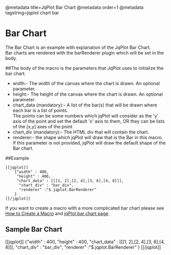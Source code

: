 @metadata title=JqPlot Bar Chart
@metadata order=1
@metadata tagstring=jqplot chart bar

[bar chart]: http://www.jqplot.com/tests/barRendererTests.php
[createmacro]: /#/alkiradocs/Macros_HOWTO


# Bar Chart

The Bar Chart is an example with explanation of the JqPlot Bar Chart.  
Bar charts are rendered with the barRenderer plugin which will be set in the body.


##The body of the macro is the parameters that JqPlot uses to initialize the bar chart.  

* width:- The width of the canvas where the chart is drawn. An optional parameter.  
* height:- The height of the canvas where the chart is drawn. An optional parameter.  
* chart_data (mandatory):- A list of the bar(s) that will be drawn where each bar is a list of points.  
  The points can be some numbers which jqPlot will consider as the 'y' axis of the point and set the default 'x' axis to them, OR they can be lists of the [x,y] axes of the point  
* chart_div (mandatory):- The HTML div that will contain the chart.  
* renderer:- the shape which jqPlot will draw that is the Bar in this macro. If this parameter is not provided, jqPlot will draw the default shape of the Bar chart.


##Example

    [[jqplot]]
        {"width" : 400,
         "height" : 400,
         "chart_data" : [[[1, 2],[2, 4],[3, 6],[4, 8]]],
          "chart_div" : "bar_div",
          "renderer" :"$.jqplot.BarRenderer"
        }
    [[/jqplot]]
    
    
If you want to create a macro with a more complicated bar chart please see [How to Create a Macro][createmacro] and [jqPlot bar chart page][bar chart].


## Sample Bar Chart

[[jqplot]]
{"width" : 400,
 "height" : 400,
 "chart_data" : [[[1, 2],[2, 4],[3, 6],[4, 8]]],
 "chart_div" : "bar_div",
 "renderer" :"$.jqplot.BarRenderer"
}
[[/jqplot]]

